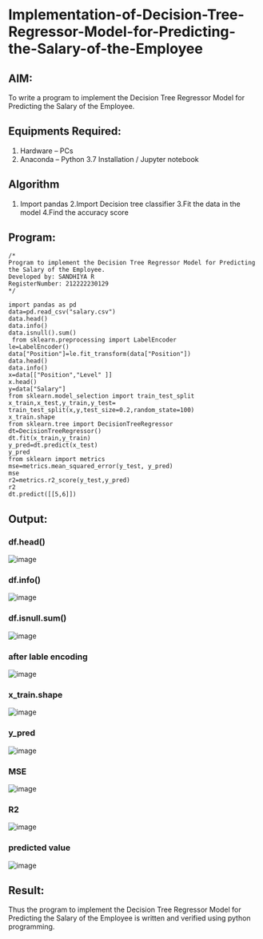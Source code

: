 # Implementation-of-Decision-Tree-Regressor-Model-for-Predicting-the-Salary-of-the-Employee

## AIM:
To write a program to implement the Decision Tree Regressor Model for Predicting the Salary of the Employee.

## Equipments Required:
1. Hardware – PCs
2. Anaconda – Python 3.7 Installation / Jupyter notebook

## Algorithm
1. Import pandas
2.Import Decision tree classifier
3.Fit the data in the model
4.Find the accuracy score


## Program:
```
/*
Program to implement the Decision Tree Regressor Model for Predicting the Salary of the Employee.
Developed by: SANDHIYA R 
RegisterNumber: 212222230129  
*/
```
```
import pandas as pd
data=pd.read_csv("salary.csv")
data.head()
data.info()
data.isnull().sum()
 from sklearn.preprocessing import LabelEncoder
le=LabelEncoder()
data["Position"]=le.fit_transform(data["Position"])
data.head()
data.info()
x=data[["Position","Level" ]]
x.head()
y=data["Salary"]
from sklearn.model_selection import train_test_split
x_train,x_test,y_train,y_test= train_test_split(x,y,test_size=0.2,random_state=100)
x_train.shape
from sklearn.tree import DecisionTreeRegressor
dt=DecisionTreeRegressor()
dt.fit(x_train,y_train)
y_pred=dt.predict(x_test)
y_pred
from sklearn import metrics
mse=metrics.mean_squared_error(y_test, y_pred)
mse
r2=metrics.r2_score(y_test,y_pred)
r2
dt.predict([[5,6]])
```

## Output:
### df.head()
![image](https://github.com/SandhiyaR1/Implementation-of-Decision-Tree-Regressor-Model-for-Predicting-the-Salary-of-the-Employee/assets/113497571/91b9c4a1-fb7c-41a5-aa1e-5f35a14e4cf5)

### df.info()

![image](https://github.com/SandhiyaR1/Implementation-of-Decision-Tree-Regressor-Model-for-Predicting-the-Salary-of-the-Employee/assets/113497571/8485e4e9-12d3-4ab8-8506-7e81301bbbb9)

### df.isnull.sum()

![image](https://github.com/SandhiyaR1/Implementation-of-Decision-Tree-Regressor-Model-for-Predicting-the-Salary-of-the-Employee/assets/113497571/c9d7decf-4b46-4ba8-b66f-43c1a45dce8d)

### after lable encoding

![image](https://github.com/SandhiyaR1/Implementation-of-Decision-Tree-Regressor-Model-for-Predicting-the-Salary-of-the-Employee/assets/113497571/4f3b818a-f717-4a9f-8a78-1f1978a7dc70)

### x_train.shape

![image](https://github.com/SandhiyaR1/Implementation-of-Decision-Tree-Regressor-Model-for-Predicting-the-Salary-of-the-Employee/assets/113497571/e2a522c9-ce29-44e4-93f9-3e78cf025649)

### y_pred

![image](https://github.com/SandhiyaR1/Implementation-of-Decision-Tree-Regressor-Model-for-Predicting-the-Salary-of-the-Employee/assets/113497571/4c6fa12e-6f09-4c96-81d6-507774f5d6f0)

### MSE

![image](https://github.com/SandhiyaR1/Implementation-of-Decision-Tree-Regressor-Model-for-Predicting-the-Salary-of-the-Employee/assets/113497571/37997899-18a5-42f0-95ac-5f09ac36420a)

### R2

![image](https://github.com/SandhiyaR1/Implementation-of-Decision-Tree-Regressor-Model-for-Predicting-the-Salary-of-the-Employee/assets/113497571/5131da2c-8d49-4599-8d40-0e645acf86c4)

### predicted value

![image](https://github.com/SandhiyaR1/Implementation-of-Decision-Tree-Regressor-Model-for-Predicting-the-Salary-of-the-Employee/assets/113497571/8a2fae35-dee2-41e9-89fa-7262f9b31f6d)






## Result:
Thus the program to implement the Decision Tree Regressor Model for Predicting the Salary of the Employee is written and verified using python programming.
